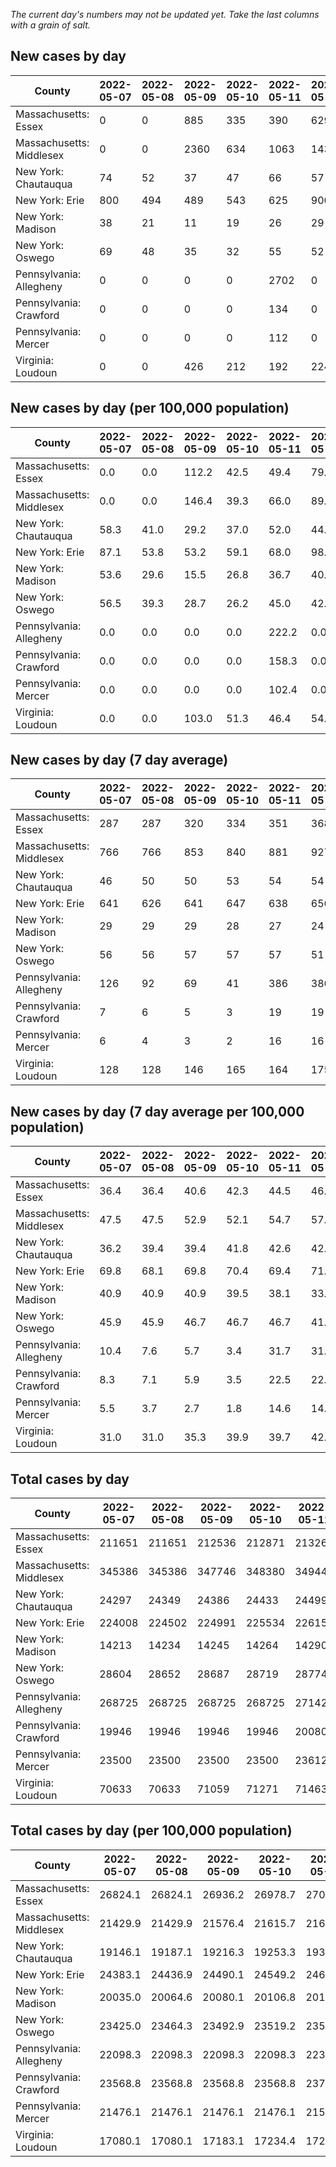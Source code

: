 _The current day's numbers may not be updated yet. Take the last columns with a grain of salt._
## New cases by day

| County | 2022-05-07 | 2022-05-08 | 2022-05-09 | 2022-05-10 | 2022-05-11 | 2022-05-12 | 2022-05-13 |
| --- | --- | --- | --- | --- | --- | --- | --- |
| Massachusetts: Essex | 0 | 0 | 885 | 335 | 390 | 629 |  |
| Massachusetts: Middlesex | 0 | 0 | 2360 | 634 | 1063 | 1437 |  |
| New York: Chautauqua | 74 | 52 | 37 | 47 | 66 | 57 |  |
| New York: Erie | 800 | 494 | 489 | 543 | 625 | 900 |  |
| New York: Madison | 38 | 21 | 11 | 19 | 26 | 29 |  |
| New York: Oswego | 69 | 48 | 35 | 32 | 55 | 52 |  |
| Pennsylvania: Allegheny | 0 | 0 | 0 | 0 | 2702 | 0 |  |
| Pennsylvania: Crawford | 0 | 0 | 0 | 0 | 134 | 0 |  |
| Pennsylvania: Mercer | 0 | 0 | 0 | 0 | 112 | 0 |  |
| Virginia: Loudoun | 0 | 0 | 426 | 212 | 192 | 224 | 203 |

## New cases by day (per 100,000 population)

| County | 2022-05-07 | 2022-05-08 | 2022-05-09 | 2022-05-10 | 2022-05-11 | 2022-05-12 | 2022-05-13 |
| --- | --- | --- | --- | --- | --- | --- | --- |
| Massachusetts: Essex | 0.0 | 0.0 | 112.2 | 42.5 | 49.4 | 79.7 |  |
| Massachusetts: Middlesex | 0.0 | 0.0 | 146.4 | 39.3 | 66.0 | 89.2 |  |
| New York: Chautauqua | 58.3 | 41.0 | 29.2 | 37.0 | 52.0 | 44.9 |  |
| New York: Erie | 87.1 | 53.8 | 53.2 | 59.1 | 68.0 | 98.0 |  |
| New York: Madison | 53.6 | 29.6 | 15.5 | 26.8 | 36.7 | 40.9 |  |
| New York: Oswego | 56.5 | 39.3 | 28.7 | 26.2 | 45.0 | 42.6 |  |
| Pennsylvania: Allegheny | 0.0 | 0.0 | 0.0 | 0.0 | 222.2 | 0.0 |  |
| Pennsylvania: Crawford | 0.0 | 0.0 | 0.0 | 0.0 | 158.3 | 0.0 |  |
| Pennsylvania: Mercer | 0.0 | 0.0 | 0.0 | 0.0 | 102.4 | 0.0 |  |
| Virginia: Loudoun | 0.0 | 0.0 | 103.0 | 51.3 | 46.4 | 54.2 | 49.1 |

## New cases by day (7 day average)

| County | 2022-05-07 | 2022-05-08 | 2022-05-09 | 2022-05-10 | 2022-05-11 | 2022-05-12 | 2022-05-13 |
| --- | --- | --- | --- | --- | --- | --- | --- |
| Massachusetts: Essex | 287 | 287 | 320 | 334 | 351 | 368 |  |
| Massachusetts: Middlesex | 766 | 766 | 853 | 840 | 881 | 927 |  |
| New York: Chautauqua | 46 | 50 | 50 | 53 | 54 | 54 |  |
| New York: Erie | 641 | 626 | 641 | 647 | 638 | 656 |  |
| New York: Madison | 29 | 29 | 29 | 28 | 27 | 24 |  |
| New York: Oswego | 56 | 56 | 57 | 57 | 57 | 51 |  |
| Pennsylvania: Allegheny | 126 | 92 | 69 | 41 | 386 | 386 |  |
| Pennsylvania: Crawford | 7 | 6 | 5 | 3 | 19 | 19 |  |
| Pennsylvania: Mercer | 6 | 4 | 3 | 2 | 16 | 16 |  |
| Virginia: Loudoun | 128 | 128 | 146 | 165 | 164 | 175 | 180 |

## New cases by day (7 day average per 100,000 population)

| County | 2022-05-07 | 2022-05-08 | 2022-05-09 | 2022-05-10 | 2022-05-11 | 2022-05-12 | 2022-05-13 |
| --- | --- | --- | --- | --- | --- | --- | --- |
| Massachusetts: Essex | 36.4 | 36.4 | 40.6 | 42.3 | 44.5 | 46.6 |  |
| Massachusetts: Middlesex | 47.5 | 47.5 | 52.9 | 52.1 | 54.7 | 57.5 |  |
| New York: Chautauqua | 36.2 | 39.4 | 39.4 | 41.8 | 42.6 | 42.6 |  |
| New York: Erie | 69.8 | 68.1 | 69.8 | 70.4 | 69.4 | 71.4 |  |
| New York: Madison | 40.9 | 40.9 | 40.9 | 39.5 | 38.1 | 33.8 |  |
| New York: Oswego | 45.9 | 45.9 | 46.7 | 46.7 | 46.7 | 41.8 |  |
| Pennsylvania: Allegheny | 10.4 | 7.6 | 5.7 | 3.4 | 31.7 | 31.7 |  |
| Pennsylvania: Crawford | 8.3 | 7.1 | 5.9 | 3.5 | 22.5 | 22.5 |  |
| Pennsylvania: Mercer | 5.5 | 3.7 | 2.7 | 1.8 | 14.6 | 14.6 |  |
| Virginia: Loudoun | 31.0 | 31.0 | 35.3 | 39.9 | 39.7 | 42.3 | 43.5 |

## Total cases by day

| County | 2022-05-07 | 2022-05-08 | 2022-05-09 | 2022-05-10 | 2022-05-11 | 2022-05-12 | 2022-05-13 |
| --- | --- | --- | --- | --- | --- | --- | --- |
| Massachusetts: Essex | 211651 | 211651 | 212536 | 212871 | 213261 | 213890 |  |
| Massachusetts: Middlesex | 345386 | 345386 | 347746 | 348380 | 349443 | 350880 |  |
| New York: Chautauqua | 24297 | 24349 | 24386 | 24433 | 24499 | 24556 |  |
| New York: Erie | 224008 | 224502 | 224991 | 225534 | 226159 | 227059 |  |
| New York: Madison | 14213 | 14234 | 14245 | 14264 | 14290 | 14319 |  |
| New York: Oswego | 28604 | 28652 | 28687 | 28719 | 28774 | 28826 |  |
| Pennsylvania: Allegheny | 268725 | 268725 | 268725 | 268725 | 271427 | 271427 |  |
| Pennsylvania: Crawford | 19946 | 19946 | 19946 | 19946 | 20080 | 20080 |  |
| Pennsylvania: Mercer | 23500 | 23500 | 23500 | 23500 | 23612 | 23612 |  |
| Virginia: Loudoun | 70633 | 70633 | 71059 | 71271 | 71463 | 71687 | 71890 |

## Total cases by day (per 100,000 population)

| County | 2022-05-07 | 2022-05-08 | 2022-05-09 | 2022-05-10 | 2022-05-11 | 2022-05-12 | 2022-05-13 |
| --- | --- | --- | --- | --- | --- | --- | --- |
| Massachusetts: Essex | 26824.1 | 26824.1 | 26936.2 | 26978.7 | 27028.1 | 27107.8 |  |
| Massachusetts: Middlesex | 21429.9 | 21429.9 | 21576.4 | 21615.7 | 21681.7 | 21770.8 |  |
| New York: Chautauqua | 19146.1 | 19187.1 | 19216.3 | 19253.3 | 19305.3 | 19350.2 |  |
| New York: Erie | 24383.1 | 24436.9 | 24490.1 | 24549.2 | 24617.2 | 24715.2 |  |
| New York: Madison | 20035.0 | 20064.6 | 20080.1 | 20106.8 | 20143.5 | 20184.4 |  |
| New York: Oswego | 23425.0 | 23464.3 | 23492.9 | 23519.2 | 23564.2 | 23606.8 |  |
| Pennsylvania: Allegheny | 22098.3 | 22098.3 | 22098.3 | 22098.3 | 22320.5 | 22320.5 |  |
| Pennsylvania: Crawford | 23568.8 | 23568.8 | 23568.8 | 23568.8 | 23727.1 | 23727.1 |  |
| Pennsylvania: Mercer | 21476.1 | 21476.1 | 21476.1 | 21476.1 | 21578.4 | 21578.4 |  |
| Virginia: Loudoun | 17080.1 | 17080.1 | 17183.1 | 17234.4 | 17280.8 | 17335.0 | 17384.1 |
